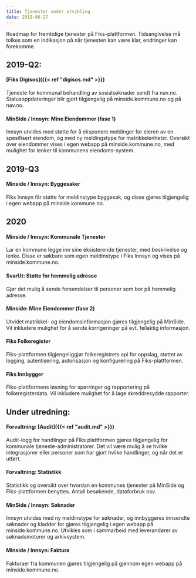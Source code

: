 ```yaml
--- 
title: Tjenester under utvikling
date: 2019-06-27
--- 
```


Roadmap for fremtidige tjenester på Fiks-plattformen. Tidsangivelse må tolkes som en indikasjon på når tjenesten kan være klar, endringer kan forekomme.

## 2019-Q2:
#### [Fiks Digisos]({{< ref "digisos.md" >}})
Tjeneste for kommunal behandling av sosialsøknader sendt fra nav.no. Statusoppdateringer blir gjort tilgjengelig på minside.kommune.no og på nav.no.

#### MinSide / Innsyn: Mine Eiendommer (fase 1)
Innsyn utvides med støtte for å eksponere meldinger for eieren av en spesifisert eiendom, og med ny meldingstype for matrikkelenheter. Oversikt over eiendommer vises i egen webapp på minside.kommune.no, med mulighet for lenker til kommunens eiendoms-system. 

## 2019-Q3
#### Minside / Innsyn: Byggesaker
Fiks Innsyn får støtte for meldinstype byggesak, og disse gjøres tilgjengelig i egen webapp på minside.kommune.no. 

## 2020
#### Minside / Innsyn: Kommunale Tjenester
Lar en kommune legge inn sine eksisterende tjenester, med beskrivelse og lenke. Disse er søkbare som egen meldinstype i Fiks Innsyn og vises på minside.kommune.no.

#### SvarUt: Støtte for hemmelig adresse
Gjør det mulig å sende forsendelser til personer som bor på hemmelig adresse.

#### Minside: Mine Eiendommer (fase 2)
Utvidet matrikkel- og eiendomsinformasjon gjøres tilgjengelig på MinSide. Vil inkludere mulighet for å sende korrigeringer på evt. feilaktig informasjon.

#### Fiks Folkeregister
Fiks-plattformen tilgjengeliggjør folkeregistrets api for oppslag, støttet av logging, autentisering, autorisasjon og konfigurering på Fiks-plattformen.

#### Fiks Innbygger
Fiks-plattformens løsning for spørringer og rapportering på folkeregisterdata. Vil inkludere mulighet for å lage skreddresydde rapporter.

## Under utredning:
#### Forvaltning: [Audit]({{< ref "audit.md" >}})
Audit-logg for handlinger på Fiks plattformen gjøres tilgjengelig for kommunale tjeneste-administratorer. Det vil være mulig å se hvilke integrasjoner eller personer som har gjort hvilke handlinger, og når det er utført.

#### Forvaltning: Statistikk
Statistikk og oversikt over hvordan en kommunes tjenester på MinSide og Fiks-plattformen benyttes. Antall besøkende, dataforbruk osv. 

#### MinSide / Innsyn: Søknader
Innsyn utvides med ny meldinstype for søknader, og innbyggeres innsendte søknader og kladder for gjøres tilgjengelig i egen webapp på minside.kommune.no. Utvikles som i sammarbeid med leverandører av søknadsmotorer og arkivsystem.

#### Minside / Innsyn: Faktura
Fakturaer fra kommunen gjøres tilgjengelig på gjennom egen webapp på minside.kommune.no.


